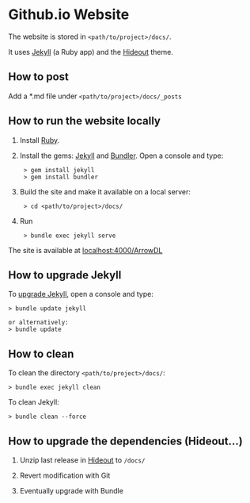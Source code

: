 # Github.io Website

The website is stored in `<path/to/project>/docs/`.

It uses [Jekyll](https://en.wikipedia.org/wiki/Jekyll_(software)) (a Ruby app) and the [Hideout](https://github.com/fongandrew/hydeout) theme.


## How to post

Add a *.md file under `<path/to/project>/docs/_posts`


## How to run the website locally

1. Install [Ruby](https://www.ruby-lang.org/en/downloads/).

2. Install the gems: [Jekyll](https://jekyllrb.com/) and [Bundler](https://bundler.io/). Open a console and type:

        > gem install jekyll
        > gem install bundler

3. Build the site and make it available on a local server:

        > cd <path/to/project>/docs/

4. Run

        > bundle exec jekyll serve

The site is available at [localhost:4000/ArrowDL](http://localhost:4000/ArrowDL/)


## How to upgrade Jekyll

To [upgrade Jekyll](https://jekyllrb.com/docs/upgrading/), open a console and type:

    > bundle update jekyll

    or alternatively:
    > bundle update


## How to clean

To clean the directory `<path/to/project>/docs/`:

    > bundle exec jekyll clean

To clean Jekyll:

    > bundle clean --force


## How to upgrade the dependencies (Hideout...)

1. Unzip last release in [Hideout](https://github.com/fongandrew/hydeout) to `/docs/`

2. Revert modification with Git
 
3. Eventually upgrade with Bundle

